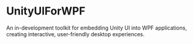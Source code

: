 # UnityUIForWPF
An in-development toolkit for embedding Unity UI into WPF applications, creating interactive, user-friendly desktop experiences.
